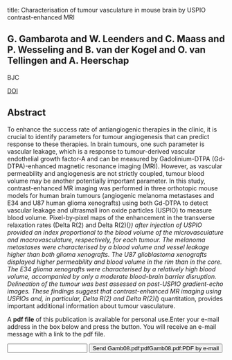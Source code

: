 title: Characterisation of tumour vasculature in mouse brain by USPIO contrast-enhanced MRI

## G. Gambarota and W. Leenders and C. Maass and P. Wesseling and B. van der Kogel and O. van Tellingen and A. Heerschap
BJC

<a href="https://doi.org/10.1038/sj.bjc.6604389">DOI</a>

## Abstract
To enhance the success rate of antiangiogenic therapies in the clinic, it is crucial to identify parameters for tumour angiogenesis that can predict response to these therapies. In brain tumours, one such parameter is vascular leakage, which is a response to tumour-derived vascular endothelial growth factor-A and can be measured by Gadolinium-DTPA (Gd-DTPA)-enhanced magnetic resonance imaging (MRI). However, as vascular permeability and angiogenesis are not strictly coupled, tumour blood volume may be another potentially important parameter. In this study, contrast-enhanced MR imaging was performed in three orthotopic mouse models for human brain tumours (angiogenic melanoma metastases and E34 and U87 human glioma xenografts) using both Gd-DTPA to detect vascular leakage and ultrasmall iron oxide particles (USPIO) to measure blood volume. Pixel-by-pixel maps of the enhancement in the transverse relaxation rates (Delta R(2) and Delta R(2)(*)) after injection of USPIO provided an index proportional to the blood volume of the microvasculature and macrovasculature, respectively, for each tumour. The melanoma metastases were characterised by a blood volume and vessel leakage higher than both glioma xenografts. The U87 glioblastoma xenografts displayed higher permeability and blood volume in the rim than in the core. The E34 glioma xenografts were characterised by a relatively high blood volume, accompanied by only a moderate blood-brain barrier disruption. Delineation of the tumour was best assessed on post-USPIO gradient-echo images. These findings suggest that contrast-enhanced MR imaging using USPIOs and, in particular, Delta R(2) and Delta R(2)(*) quantitation, provides important additional information about tumour vasculature.

A <b>pdf file</b> of this publication is available for personal use.Enter your e-mail address in the box below and press the button. You will receive an e-mail message with a link to the pdf file.
<form action="sender.php">  <input type="text" name="email">  <input type="submit" value="Send Gamb08.pdf:pdfGamb08.pdf:PDF by e-mail"></form>